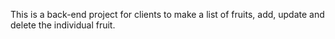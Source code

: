 This is a back-end project for clients to make a list of fruits, add, update and delete the individual fruit. 
